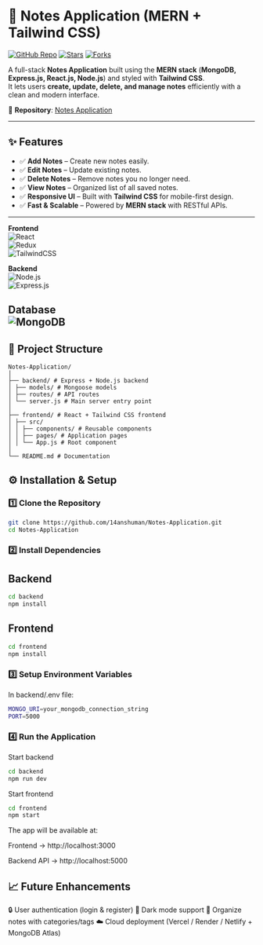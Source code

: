 # 📝 Notes Application (MERN + Tailwind CSS)

[![GitHub Repo](https://img.shields.io/badge/Repo-Notes--Application-blue?logo=github)](https://github.com/14anshuman/Notes-Application)
[![Stars](https://img.shields.io/github/stars/14anshuman/Notes-Application?style=social)](https://github.com/14anshuman/Notes-Application/stargazers)
[![Forks](https://img.shields.io/github/forks/14anshuman/Notes-Application?style=social)](https://github.com/14anshuman/Notes-Application/network/members)

A full-stack **Notes Application** built using the **MERN stack** (**MongoDB, Express.js, React.js, Node.js**) and styled with **Tailwind CSS**.  
It lets users **create, update, delete, and manage notes** efficiently with a clean and modern interface.  


📂 **Repository**: [Notes Application](https://github.com/14anshuman/Notes-Application)

---

## ✨ Features

- ✅ **Add Notes** – Create new notes easily.  
- ✅ **Edit Notes** – Update existing notes.  
- ✅ **Delete Notes** – Remove notes you no longer need.  
- ✅ **View Notes** – Organized list of all saved notes.  
- ✅ **Responsive UI** – Built with **Tailwind CSS** for mobile-first design.  
- ✅ **Fast & Scalable** – Powered by **MERN stack** with RESTful APIs.  

---

**Frontend**  
![React](https://img.shields.io/badge/React-20232A?style=for-the-badge&logo=react&logoColor=61DAFB)  
![Redux](https://img.shields.io/badge/Redux-593D88?style=for-the-badge&logo=redux&logoColor=white)  
![TailwindCSS](https://img.shields.io/badge/Tailwind_CSS-38B2AC?style=for-the-badge&logo=tailwind-css&logoColor=white)  

**Backend**  
![Node.js](https://img.shields.io/badge/Node.js-43853D?style=for-the-badge&logo=node.js&logoColor=white)  
![Express.js](https://img.shields.io/badge/Express.js-404D59?style=for-the-badge)  

**Database**  
![MongoDB](https://img.shields.io/badge/MongoDB-4EA94B?style=for-the-badge&logo=mongodb&logoColor=white)  
---

## 📂 Project Structure

```
Notes-Application/
│
├── backend/ # Express + Node.js backend
│ ├── models/ # Mongoose models
│ ├── routes/ # API routes
│ └── server.js # Main server entry point
│
├── frontend/ # React + Tailwind CSS frontend
│ ├── src/
│ │ ├── components/ # Reusable components
│ │ ├── pages/ # Application pages
│ │ └── App.js # Root component
│
└── README.md # Documentation 
```
## ⚙️ Installation & Setup

### 1️⃣ Clone the Repository
```bash
git clone https://github.com/14anshuman/Notes-Application.git
cd Notes-Application
```
### 2️⃣ Install Dependencies
## Backend
```bash
cd backend
npm install
```
## Frontend
```bash
cd frontend
npm install
```
### 3️⃣ Setup Environment Variables
In backend/.env file:
```bash
MONGO_URI=your_mongodb_connection_string
PORT=5000
```

### 4️⃣ Run the Application

Start backend
```bash
cd backend
npm run dev
```
Start frontend
```bash
cd frontend
npm start
```
The app will be available at:

Frontend → http://localhost:3000

Backend API → http://localhost:5000


## 📈 Future Enhancements
🔒 User authentication (login & register)
🌙 Dark mode support
📂 Organize notes with categories/tags
☁️ Cloud deployment (Vercel / Render / Netlify + MongoDB Atlas)
